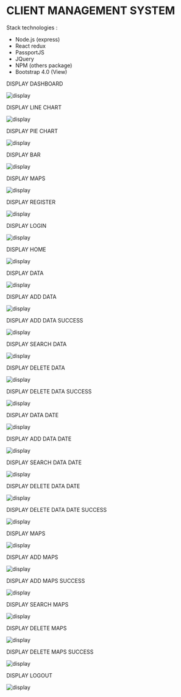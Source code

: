 # CLIENT MANAGEMENT SYSTEM

Stack technologies :

- Node.js (express)
- React redux
- PassportJS
- JQuery
- NPM (others package)
- Bootstrap 4.0 (View)

 DISPLAY DASHBOARD

![display](client/public/screenshot1.png)

 DISPLAY LINE CHART

![display](client/public/screenshot2.png)

 DISPLAY PIE CHART

![display](client/public/screenshot25.png)

 DISPLAY BAR

![display](client/public/screenshot3.png)

 DISPLAY MAPS

![display](client/public/screenshot4.png)

 DISPLAY REGISTER

![display](client/public/screenshot5.png)

 DISPLAY LOGIN

![display](client/public/screenshot6.png)

DISPLAY HOME

![display](client/public/screenshot7.png)


DISPLAY DATA

![display](client/public/screenshot8.png)


DISPLAY ADD DATA

![display](client/public/screenshot9.png)


DISPLAY ADD DATA SUCCESS

![display](client/public/screenshot10.png)


DISPLAY SEARCH DATA 

![display](client/public/screenshot11.png)


DISPLAY DELETE DATA 

![display](client/public/screenshot12.png)


DISPLAY DELETE DATA SUCCESS

![display](client/public/screenshot13.png)


DISPLAY DATA DATE

![display](client/public/screenshot14.png)


DISPLAY ADD DATA DATE

![display](client/public/screenshot15.png)

DISPLAY SEARCH DATA DATE

![display](client/public/screenshot16.png)


DISPLAY DELETE DATA DATE

![display](client/public/screenshot17.png)


DISPLAY DELETE DATA DATE SUCCESS

![display](client/public/screenshot18.png)

DISPLAY MAPS

![display](client/public/screenshot19.png)

DISPLAY ADD MAPS

![display](client/public/screenshot20.png)

DISPLAY ADD MAPS SUCCESS

![display](client/public/screenshot21.png)

DISPLAY SEARCH MAPS

![display](client/public/screenshot22.png)

DISPLAY DELETE MAPS

![display](client/public/screenshot23.png)

DISPLAY DELETE MAPS SUCCESS

![display](client/public/screenshot24.png)

DISPLAY LOGOUT

![display](client/public/screenshot26.png)